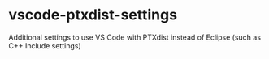 # vscode-ptxdist-settings

Additional settings to use VS Code with PTXdist instead of Eclipse (such as C++ Include settings)